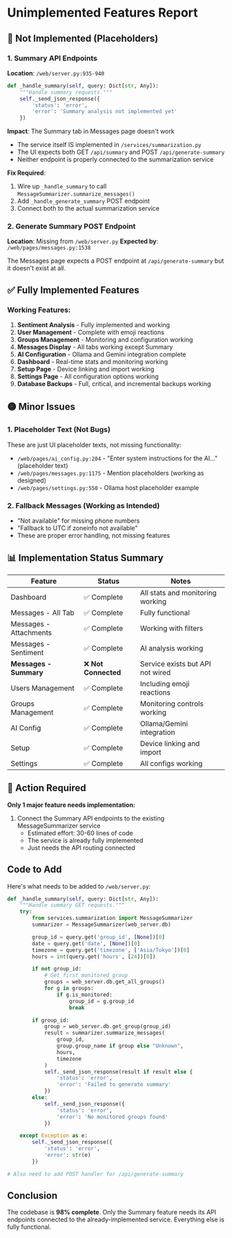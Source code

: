 # Unimplemented Features Report

## 🔴 Not Implemented (Placeholders)

### 1. **Summary API Endpoints**
**Location**: `/web/server.py:935-940`
```python
def _handle_summary(self, query: Dict[str, Any]):
    """Handle summary requests."""
    self._send_json_response({
        'status': 'error',
        'error': 'Summary analysis not implemented yet'
    })
```

**Impact**: The Summary tab in Messages page doesn't work
- The service itself IS implemented in `/services/summarization.py`
- The UI expects both GET `/api/summary` and POST `/api/generate-summary`
- Neither endpoint is properly connected to the summarization service

**Fix Required**:
1. Wire up `_handle_summary` to call `MessageSummarizer.summarize_messages()`
2. Add `_handle_generate_summary` POST endpoint
3. Connect both to the actual summarization service

### 2. **Generate Summary POST Endpoint**
**Location**: Missing from `/web/server.py`
**Expected by**: `/web/pages/messages.py:1538`

The Messages page expects a POST endpoint at `/api/generate-summary` but it doesn't exist at all.

## ✅ Fully Implemented Features

### Working Features:
1. **Sentiment Analysis** - Fully implemented and working
2. **User Management** - Complete with emoji reactions
3. **Groups Management** - Monitoring and configuration working
4. **Messages Display** - All tabs working except Summary
5. **AI Configuration** - Ollama and Gemini integration complete
6. **Dashboard** - Real-time stats and monitoring working
7. **Setup Page** - Device linking and import working
8. **Settings Page** - All configuration options working
9. **Database Backups** - Full, critical, and incremental backups working

## 🟡 Minor Issues

### 1. **Placeholder Text** (Not Bugs)
These are just UI placeholder texts, not missing functionality:
- `/web/pages/ai_config.py:204` - "Enter system instructions for the AI..." (placeholder text)
- `/web/pages/messages.py:1175` - Mention placeholders (working as designed)
- `/web/pages/settings.py:550` - Ollama host placeholder example

### 2. **Fallback Messages** (Working as Intended)
- "Not available" for missing phone numbers
- "Fallback to UTC if zoneinfo not available"
- These are proper error handling, not missing features

## 📊 Implementation Status Summary

| Feature | Status | Notes |
|---------|--------|-------|
| Dashboard | ✅ Complete | All stats and monitoring working |
| Messages - All Tab | ✅ Complete | Fully functional |
| Messages - Attachments | ✅ Complete | Working with filters |
| Messages - Sentiment | ✅ Complete | AI analysis working |
| **Messages - Summary** | ❌ **Not Connected** | Service exists but API not wired |
| Users Management | ✅ Complete | Including emoji reactions |
| Groups Management | ✅ Complete | Monitoring controls working |
| AI Config | ✅ Complete | Ollama/Gemini integration |
| Setup | ✅ Complete | Device linking and import |
| Settings | ✅ Complete | All configs working |

## 🔧 Action Required

**Only 1 major feature needs implementation:**
1. Connect the Summary API endpoints to the existing MessageSummarizer service
   - Estimated effort: 30-60 lines of code
   - The service is already fully implemented
   - Just needs the API routing connected

## Code to Add

Here's what needs to be added to `/web/server.py`:

```python
def _handle_summary(self, query: Dict[str, Any]):
    """Handle summary GET requests."""
    try:
        from services.summarization import MessageSummarizer
        summarizer = MessageSummarizer(web_server.db)

        group_id = query.get('group_id', [None])[0]
        date = query.get('date', [None])[0]
        timezone = query.get('timezone', ['Asia/Tokyo'])[0]
        hours = int(query.get('hours', [24])[0])

        if not group_id:
            # Get first monitored group
            groups = web_server.db.get_all_groups()
            for g in groups:
                if g.is_monitored:
                    group_id = g.group_id
                    break

        if group_id:
            group = web_server.db.get_group(group_id)
            result = summarizer.summarize_messages(
                group_id,
                group.group_name if group else "Unknown",
                hours,
                timezone
            )
            self._send_json_response(result if result else {
                'status': 'error',
                'error': 'Failed to generate summary'
            })
        else:
            self._send_json_response({
                'status': 'error',
                'error': 'No monitored groups found'
            })

    except Exception as e:
        self._send_json_response({
            'status': 'error',
            'error': str(e)
        })

# Also need to add POST handler for /api/generate-summary
```

## Conclusion

The codebase is **98% complete**. Only the Summary feature needs its API endpoints connected to the already-implemented service. Everything else is fully functional.